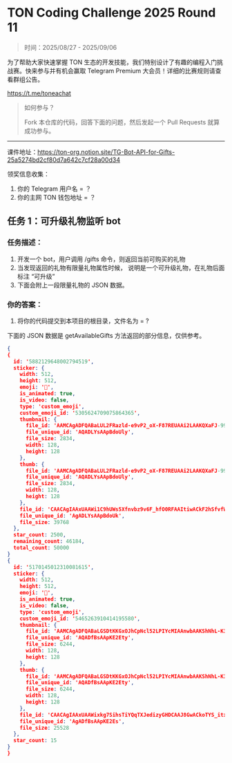 # TON Coding Challenge 2025 Round 11

> 时间：2025/08/27 - 2025/09/06

为了帮助大家快速掌握 TON 生态的开发技能，我们特别设计了有趣的编程入门挑战赛。快来参与并有机会赢取 Telegram Premium 大会员！详细的比赛规则请查看群组公告。

https://t.me/toneachat

> 如何参与？
>
> Fork 本仓库的代码，回答下面的问题，然后发起一个 Pull Requests 就算成功参与。

---

课件地址：https://ton-org.notion.site/TG-Bot-API-for-Gifts-25a5274bd2cf80d7a642c7cf28a00d34

领奖信息收集：
1. 你的 Telegram 用户名 = ？
2. 你的主网 TON 钱包地址 = ？


## 任务 1：可升级礼物监听 bot 
### 任务描述：

1. 开发一个 bot，用户调用 /gifts 命令，则返回当前可购买的礼物
2. 当发现返回的礼物有限量礼物属性时候， 说明是一个可升级礼物，在礼物后面标注 “可升级”
3. 下面会附上一段限量礼物的 JSON 数据。

### 你的答案：

1. 将你的代码提交到本项目的根目录，文件名为 = ?




下面的 JSON 数据是 getAvailableGifts 方法返回的部分信息，仅供参考。

```json
{
{
  id: '5882129648002794519',
  sticker: {
    width: 512,
    height: 512,
    emoji: '🎁',
    is_animated: true,
    is_video: false,
    type: 'custom_emoji',
    custom_emoji_id: '5305624709075864365',
    thumbnail: {
      file_id: 'AAMCAgADFQABaLUL2FRazld-e9vP2_oX-F87REUAAi2LAAKQXaFJ-99YygWf3LEBAAdtAAM2BA',
      file_unique_id: 'AQADLYsAApBdoUly',
      file_size: 2834,
      width: 128,
      height: 128
    },
    thumb: {
      file_id: 'AAMCAgADFQABaLUL2FRazld-e9vP2_oX-F87REUAAi2LAAKQXaFJ-99YygWf3LEBAAdtAAM2BA',
      file_unique_id: 'AQADLYsAApBdoUly',
      file_size: 2834,
      width: 128,
      height: 128
    },
    file_id: 'CAACAgIAAxUAAWi1C9hUWs5Xfnvbz9v6F_hfO0RFAAItiwACkF2hSfvfWMoFn9yxNgQ',
    file_unique_id: 'AgADLYsAApBdoUk',
    file_size: 39768
  },
  star_count: 2500,
  remaining_count: 46184,
  total_count: 50000
}
{
  id: '5170145012310081615',
  sticker: {
    width: 512,
    height: 512,
    emoji: '💝',
    is_animated: true,
    is_video: false,
    type: 'custom_emoji',
    custom_emoji_id: '5465263910414195580',
    thumbnail: {
      file_id: 'AAMCAgADFQABaLGSDtKKGxOJhCpNcl52LPIYcMIAAnwbAAKShNhL-K3EXM8imbUBAAdtAAM2BA',
      file_unique_id: 'AQADfBsAApKE2Ety',
      file_size: 6244,
      width: 128,
      height: 128
    },
    thumb: {
      file_id: 'AAMCAgADFQABaLGSDtKKGxOJhCpNcl52LPIYcMIAAnwbAAKShNhL-K3EXM8imbUBAAdtAAM2BA',
      file_unique_id: 'AQADfBsAApKE2Ety',
      file_size: 6244,
      width: 128,
      height: 128
    },
    file_id: 'CAACAgIAAxUAAWixkg7SihsTiYQqTXJedizyGHDCAAJ8GwACkoTYS_itxFzPIpm1NgQ',
    file_unique_id: 'AgADfBsAApKE2Es',
    file_size: 25528
  },
  star_count: 15
}
}

```







